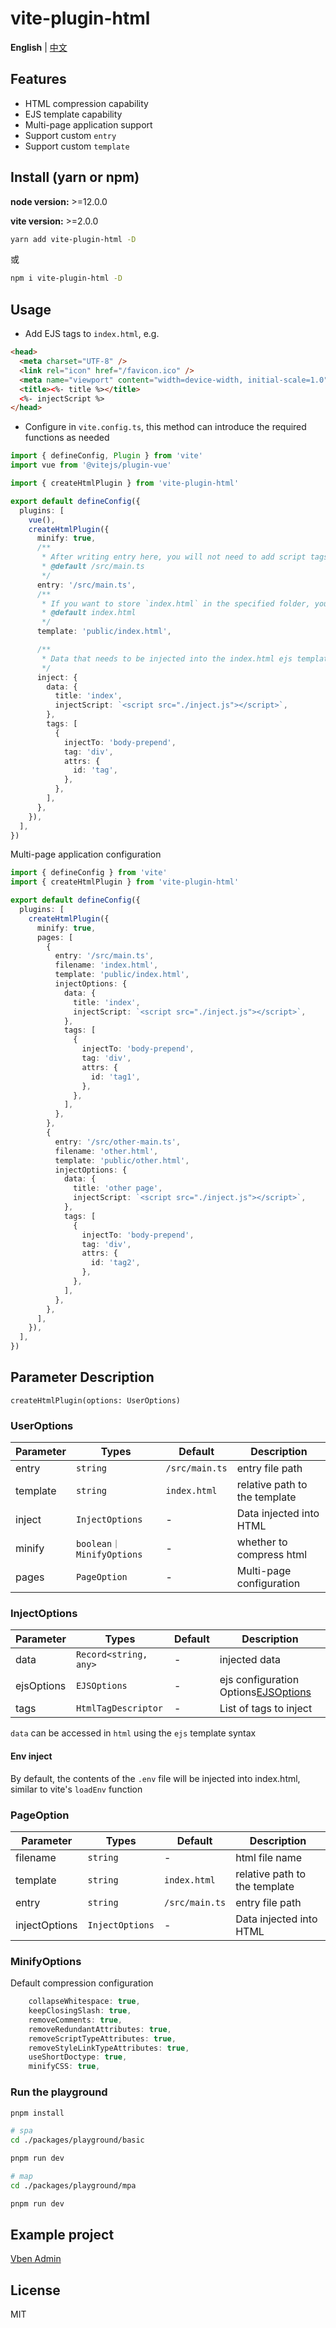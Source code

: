 # vite-plugin-html

**English** | [中文](./README.zh_CN.md)

## Features

- HTML compression capability
- EJS template capability
- Multi-page application support
- Support custom `entry`
- Support custom `template`

## Install (yarn or npm)

**node version:** >=12.0.0

**vite version:** >=2.0.0

```bash
yarn add vite-plugin-html -D
```

或

```bash
npm i vite-plugin-html -D
```

## Usage

- Add EJS tags to `index.html`, e.g.

```html
<head>
  <meta charset="UTF-8" />
  <link rel="icon" href="/favicon.ico" />
  <meta name="viewport" content="width=device-width, initial-scale=1.0" />
  <title><%- title %></title>
  <%- injectScript %>
</head>
```

- Configure in `vite.config.ts`, this method can introduce the required functions as needed

```ts
import { defineConfig, Plugin } from 'vite'
import vue from '@vitejs/plugin-vue'

import { createHtmlPlugin } from 'vite-plugin-html'

export default defineConfig({
  plugins: [
    vue(),
    createHtmlPlugin({
      minify: true,
      /**
       * After writing entry here, you will not need to add script tags in `index.html`, the original tags need to be deleted
       * @default /src/main.ts
       */
      entry: '/src/main.ts',
      /**
       * If you want to store `index.html` in the specified folder, you can modify it, otherwise no configuration is required
       * @default index.html
       */
      template: 'public/index.html',

      /**
       * Data that needs to be injected into the index.html ejs template
       */
      inject: {
        data: {
          title: 'index',
          injectScript: `<script src="./inject.js"></script>`,
        },
        tags: [
          {
            injectTo: 'body-prepend',
            tag: 'div',
            attrs: {
              id: 'tag',
            },
          },
        ],
      },
    }),
  ],
})
```

Multi-page application configuration

```ts
import { defineConfig } from 'vite'
import { createHtmlPlugin } from 'vite-plugin-html'

export default defineConfig({
  plugins: [
    createHtmlPlugin({
      minify: true,
      pages: [
        {
          entry: '/src/main.ts',
          filename: 'index.html',
          template: 'public/index.html',
          injectOptions: {
            data: {
              title: 'index',
              injectScript: `<script src="./inject.js"></script>`,
            },
            tags: [
              {
                injectTo: 'body-prepend',
                tag: 'div',
                attrs: {
                  id: 'tag1',
                },
              },
            ],
          },
        },
        {
          entry: '/src/other-main.ts',
          filename: 'other.html',
          template: 'public/other.html',
          injectOptions: {
            data: {
              title: 'other page',
              injectScript: `<script src="./inject.js"></script>`,
            },
            tags: [
              {
                injectTo: 'body-prepend',
                tag: 'div',
                attrs: {
                  id: 'tag2',
                },
              },
            ],
          },
        },
      ],
    }),
  ],
})
```

## Parameter Description

`createHtmlPlugin(options: UserOptions)`

### UserOptions

| Parameter | Types                    | Default        | Description                   |
| --------- | ------------------------ | -------------- | ----------------------------- |
| entry     | `string`                 | `/src/main.ts` | entry file path               |
| template  | `string`                 | `index.html`   | relative path to the template |
| inject    | `InjectOptions`          | -              | Data injected into HTML       |
| minify    | `boolean｜MinifyOptions` | -              | whether to compress html      |
| pages     | `PageOption`             | -              | Multi-page configuration      |

### InjectOptions

| Parameter  | Types                 | Default | Description                                                               |
| ---------- | --------------------- | ------- | ------------------------------------------------------------------------- |
| data       | `Record<string, any>` | -       | injected data                                                             |
| ejsOptions | `EJSOptions`          | -       | ejs configuration Options[EJSOptions](https://github.com/mde/ejs#options) |
| tags       | `HtmlTagDescriptor`   | -       | List of tags to inject                                                    |

`data` can be accessed in `html` using the `ejs` template syntax

#### Env inject

By default, the contents of the `.env` file will be injected into index.html, similar to vite's `loadEnv` function

### PageOption

| Parameter     | Types           | Default        | Description                   |
| ------------- | --------------- | -------------- | ----------------------------- |
| filename      | `string`        | -              | html file name                |
| template      | `string`        | `index.html`   | relative path to the template |
| entry         | `string`        | `/src/main.ts` | entry file path               |
| injectOptions | `InjectOptions` | -              | Data injected into HTML       |

### MinifyOptions

Default compression configuration

```ts
    collapseWhitespace: true,
    keepClosingSlash: true,
    removeComments: true,
    removeRedundantAttributes: true,
    removeScriptTypeAttributes: true,
    removeStyleLinkTypeAttributes: true,
    useShortDoctype: true,
    minifyCSS: true,
```

### Run the playground

```bash
pnpm install

# spa
cd ./packages/playground/basic

pnpm run dev

# map
cd ./packages/playground/mpa

pnpm run dev

```

## Example project

[Vben Admin](https://github.com/anncwb/vue-vben-admin)

## License

MIT

[npm-img]: https://img.shields.io/npm/v/vite-plugin-html.svg
[npm-url]: https://npmjs.com/package/vite-plugin-html
[node-img]: https://img.shields.io/node/v/vite-plugin-html.svg
[node-url]: https://nodejs.org/en/about/releases/
